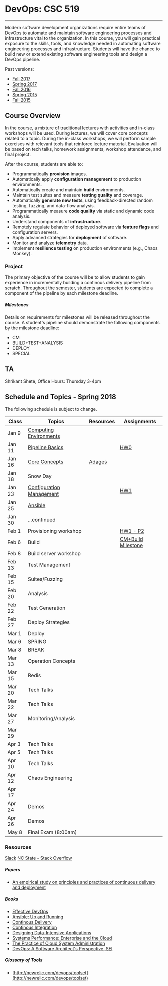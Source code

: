 # DevOps: CSC 519
-------------------------

Modern software development organizations require entire teams of DevOps to automate  and maintain software engineering processes and infrastructure vital to the organization. In this course, you will gain practical exposure to the skills, tools, and knowledge needed in automating software engineering processes and infrastructure. 
Students will have the chance to build new or extend existing software engineering tools and design a DevOps pipeline.

Past versions:
* [Fall 2017](https://github.com/CSC-DevOps/Course/tree/Fall2017)
* [Spring 2017](https://github.com/CSC-DevOps/Course/tree/Spring2017)
* [Fall 2016](https://github.com/CSC-DevOps/Course/tree/Fall2016)
* [Spring 2015 ](https://github.com/CSC-DevOps/Course/tree/Spring2015)
* [Fall 2015 ](https://github.com/CSC-DevOps/Course/tree/Fall2015)

## Course Overview

In the course, a mixture of traditional lectures with activities and in-class workshops will be used.  During lectures, we will cover core concepts related to a topic. During the in-class workshops, we will perform sample exercises with relevant tools that reinforce lecture material.  Evaluation will be based on tech talks, homework assignments, workshop attendance, and final project.

After the course, students are able to:

* Programmatically **provision** images.
* Automatically apply **configuration management** to production environments.
* Automatically create and maintain **build** environments.
* Maintain test suites and measure **testing quality** and coverage.
* Automatically **generate new tests**, using feedback-directed random testing, fuzzing, and data-flow analysis.
* Programmatically measure **code quality** via static and dynamic code analysis.
* Understand components of **infrastructure**.
* Remotely regulate behavior of deployed software via **feature flags** and configuration servers.
* Apply advanced strategies for **deployment** of software.
* Monitor and analyze **telemetry** data.
* Implement **resilience testing** on production environments (e.g., Chaos Monkey).

### Project

The primary objective of the course will be to allow students to gain experience in incrementally building a continous delivery pipeline from scratch.  Throughout the semester, students are expected to complete a component of the pipeline by each milestone deadline.

##### Milestones

Details on requirements for milestones will be released throughout the course.  A student's pipeline should demonstrate the following components by the milestone deadline:

* CM
* BUILD+TEST+ANALYSIS
* DEPLOY
* SPECIAL

## TA

Shrikant Shete, Office Hours: Thursday 3-4pm


## Schedule and Topics - Spring 2018

The following schedule is subject to change.

| Class    | Topics                           |  Resources | Assignments       |
|----------|----------------------------------|------------| ----------------  |
| Jan 9    | [Computing Environments](https://github.com/chrisparnin/ComputingEnvironmentsWorkshop) |            |                   |
| Jan 11   | [Pipeline Basics](Workshops/PipelineBasics.md)| | [HW0](HW/HW0-Pipelines.md)|
| Jan 16   | [Core Concepts](http://tiny.cc/CSC-DevOpsCore)|  [Adages](https://github.com/CSC-DevOps/Course/blob/master/Readings/AdagesI.pdf)        |
| Jan 18   | Snow Day                         |            |                   |
| Jan 23   | [Configuration Management](https://docs.google.com/presentation/d/1PO_QTieMkRvW9MDEIMVS0dD5bk50fK5fvSgj5zNyPfw/edit#slide=id.g117c3bc2e1_0_0)         |            |  [HW1](HW/HW1-C.md)              |
| Jan 25   | [Ansible](https://github.com/CSC-DevOps/CM#configuration-management-workshop)|            |                   |
| Jan 30   | ...continued                     |            |                   |
| Feb 1    | Provisioning workshop            |            |[HW1 - P2](HW/HW1-A.md)|
| Feb 6    | Build                            |            |[CM+Build Milestone](Project/CM.md)|
| Feb 8    | Build server workshop            |            |                   |
| Feb 13   | Test Management                  |            |                   |
| Feb 15   | Suites/Fuzzing                   |            |                   |
| Feb 20   | Analysis                         |            |                   |
| Feb 22   | Test Generation                  |            |                   |
| Feb 27   | Deploy Strategies                |            |                   |
| Mar 1    | Deploy                           |            |                   |
| Mar 6    | SPRING                           |            |                   |
| Mar 8    | BREAK                            |            |                   |
| Mar 13   | Operation Concepts               |            |                   |
| Mar 15   | Redis                            |            |                   |
| Mar 20   | Tech Talks                       |            |                   |
| Mar 22   | Tech Talks                       |            |                   |
| Mar 27   | Monitoring/Analysis              |            |                   |
| Mar 29   |                                  |            |                   |
| Apr 3    | Tech Talks                       |            |                   |
| Apr 5    | Tech Talks                       |            |                   |
| Apr 10   | Tech Talks                       |            |                   |
| Apr 12   | Chaos Engineering                |            |                   |
| Apr 17   |                                  |            |                   |
| Apr 24   | Demos                            |            |                   |
| Apr 26   | Demos                            |            |                   |
| May 8    | Final Exam (8:00am)              |            |                   |

### Resources

[Slack](https://csc519-spring2018.slack.com/)
[NC State - Stack Overflow](https://stackoverflow.com/c/ncsu/)

##### Papers

* [An empirical study on principles and practices of continuous delivery and deployment](https://peerj.com/preprints/1889.pdf)

##### Books

* [Effective DevOps](https://www.amazon.com/Effective-DevOps-Building-Collaboration-Affinity/dp/1491926309)
* [Ansible: Up and Running](http://www.ansiblebook.com/)
* [Continous Delivery](http://continuousdelivery.com/)
* [Continous Integration](http://www.amazon.com/Continuous-Integration-Improving-Software-Reducing/dp/0321336380)
* [Designing Data-Intensive Applications](http://dataintensive.net/)
* [Systems Performance: Enterprise and the Cloud](http://www.brendangregg.com/sysperfbook.html)
* [The Practice of Cloud System Administration](http://the-cloud-book.com/)
* [DevOps: A Software Architect's Perspective, SEI](http://www.amazon.com/DevOps-Software-Architects-Perspective-Engineering/dp/0134049845)

##### Glossary of Tools

* [http://newrelic.com/devops/toolset](http://newrelic.com/devops/toolset)
